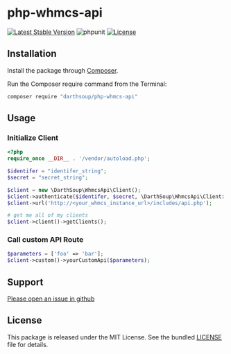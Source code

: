 # php-whmcs-api

[![Latest Stable Version](https://poser.pugx.org/darthsoup/php-whmcs-api/v)](//packagist.org/packages/darthsoup/php-whmcs-api)
![phpunit](https://github.com/darthsoup/php-whmcs-api/workflows/phpunit/badge.svg)
[![License](https://poser.pugx.org/darthsoup/php-whmcs-api/license)](//packagist.org/packages/darthsoup/php-whmcs-api)

## Installation

Install the package through [Composer](http://getcomposer.org/).

Run the Composer require command from the Terminal:

```bash
composer require "darthsoup/php-whmcs-api"
```

## Usage

### Initialize Client 

```php
<?php
require_once __DIR__ . '/vendor/autoload.php';

$identifer = "identifer_string";
$secret = "secret_string";

$client = new \DarthSoup\WhmcsApi\Client();
$client->authenticate($identifer, $secret, \DarthSoup\WhmcsApi\Client::AUTH_API_CREDENTIALS);
$client->url('http://<your_whmcs_instance_url>/includes/api.php');

# get me all of my clients
$client->client()->getClients();
```

### Call custom API Route
```php
$parameters = ['foo' => 'bar'];
$client->custom()->yourCustomApi($parameters);
```

## Support

[Please open an issue in github](https://github.com/darthsoup/php-whmcs-api/issues)

## License

This package is released under the MIT License. See the bundled
[LICENSE](https://github.com/darthsoup/php-whmcs-api/blob/master/LICENSE.md) file for details.
